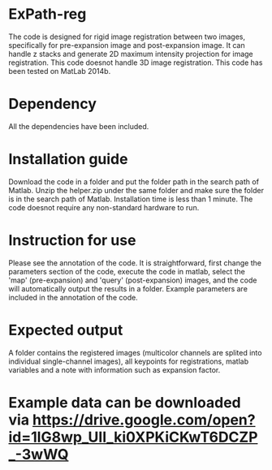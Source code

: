 # ExPath-reg
The code is designed for rigid image registration between two images, specifically for pre-expansion image and post-expansion image. It can handle z stacks and generate 2D maximum intensity projection for image registration. This code doesnot handle 3D image registration.
This code has been tested on MatLab 2014b.
# Dependency
All the dependencies have been included.
# Installation guide
Download the code in a folder and put the folder path in the search path of Matlab. Unzip the helper.zip under the same folder and make sure the folder is in the search path of Matlab. Installation time is less than 1 minute. The code doesnot require any non-standard hardware to run.
# Instruction for use
Please see the annotation of the code. It is straightforward, first change the parameters section of the code, execute the code in matlab, select the 'map' (pre-expansion) and 'query' (post-expansion) images, and the code will automatically output the results in a folder.
Example parameters are included in the annotation of the code.
# Expected output
A folder contains the registered images (multicolor channels are splited into individual single-channel images), all keypoints for registrations, matlab variables and a note with information such as expansion factor. 
# Example data can be downloaded via https://drive.google.com/open?id=1lG8wp_UIl_ki0XPKiCKwT6DCZP_-3wWQ
